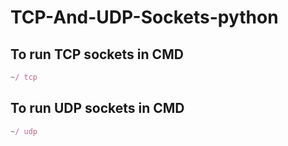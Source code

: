 # TCP-And-UDP-Sockets-python

## To run TCP sockets in CMD

```js
~/ tcp
```

## To run UDP sockets in CMD

```js
~/ udp
```


